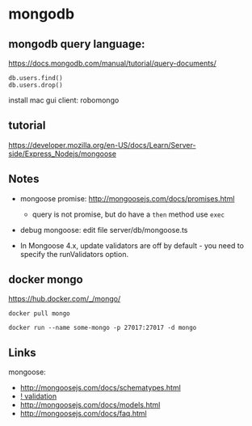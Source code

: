 
# mongodb



## mongodb query language:
https://docs.mongodb.com/manual/tutorial/query-documents/

    db.users.find()
    db.users.drop()


install mac gui client: robomongo


## tutorial

https://developer.mozilla.org/en-US/docs/Learn/Server-side/Express_Nodejs/mongoose

## Notes

* mongoose promise: 
    http://mongoosejs.com/docs/promises.html
    * query is not promise, but do have a `then` method use `exec`

* debug mongoose:
    edit file  server/db/mongoose.ts

* In Mongoose 4.x, update validators are off by default - you need to specify the runValidators option.


## docker mongo
https://hub.docker.com/_/mongo/


    docker pull mongo

    docker run --name some-mongo -p 27017:27017 -d mongo

## Links

mongoose:
* http://mongoosejs.com/docs/schematypes.html
* [! validation](http://mongoosejs.com/docs/validation.html)
* http://mongoosejs.com/docs/models.html
* http://mongoosejs.com/docs/faq.html